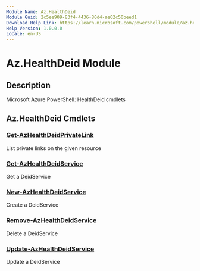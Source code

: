 ```yaml
---
Module Name: Az.HealthDeid
Module Guid: 2c5ee909-83f4-4436-80d4-ae02c50beed1
Download Help Link: https://learn.microsoft.com/powershell/module/az.healthdeid
Help Version: 1.0.0.0
Locale: en-US
---
```


# Az.HealthDeid Module
## Description
Microsoft Azure PowerShell: HealthDeid cmdlets

## Az.HealthDeid Cmdlets
### [Get-AzHealthDeidPrivateLink](Get-AzHealthDeidPrivateLink.md)
List private links on the given resource

### [Get-AzHealthDeidService](Get-AzHealthDeidService.md)
Get a DeidService

### [New-AzHealthDeidService](New-AzHealthDeidService.md)
Create a DeidService

### [Remove-AzHealthDeidService](Remove-AzHealthDeidService.md)
Delete a DeidService

### [Update-AzHealthDeidService](Update-AzHealthDeidService.md)
Update a DeidService

